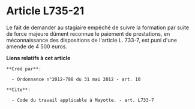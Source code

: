 # Article L735-21

Le fait de demander au stagiaire empêché de suivre la formation par suite de force majeure dûment reconnue le paiement de
prestations, en méconnaissance des dispositions de l'article L. 733-7, est puni d'une amende de 4 500 euros.

**Liens relatifs à cet article**

	**Créé par**:

	  - Ordonnance n°2012-788 du 31 mai 2012 - art. 10

	**Cite**:

	  - Code du travail applicable à Mayotte. - art. L733-7
